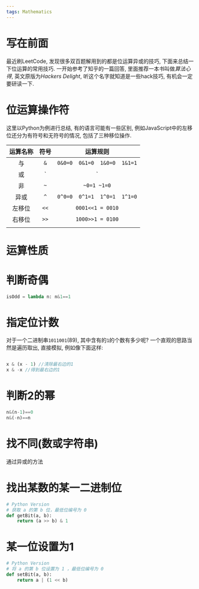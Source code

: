 ```yaml
---
tags: Mathematics
---
```




# 写在前面

最近刷LeetCode, 发现很多双百题解用到的都是位运算异或的技巧, 下面来总结一下位运算的常用技巧. 一开始参考了知乎的一篇回答, 里面推荐一本书叫做*算法心得*, 英文原版为*Hackers Delight*, 听这个名字就知道是一些hack技巧, 有机会一定要研读一下.

# 位运算操作符

这里以Python为例进行总结, 有的语言可能有一些区别, 例如JavaScript中的左移位还分为有符号和无符号的情况, 包括了三种移位操作. 

| 运算名称 | 符号 |           运算规则           |
| :------: | :--: | :--------------------------: |
|    与    | `&`  | `0&0=0  0&1=0  1&0=0  1&1=1` |
|    或    | `|`  | `0|0=0  0|1=1  1|0=1  1|1=1` |
|    非    | `~`  |         `~0=1 ~1=0`          |
|   异或   | `^`  | `0^0=0  0^1=1  1^0=1  1^1=0` |
|  左移位  | `<<` |       `0001<<1 = 0010`       |
|  右移位  | `>>` |       `1000>>1 = 0100`       |
|          |      |                              |









# 运算性质







# 判断奇偶

```python
isOdd = lambda n: n&1==1
```



# 指定位计数

对于一个二进制串`1011001`(89), 其中含有的`1`的个数有多少呢? 一个直观的思路当然是遍历取出, 直接模拟, 例如像下面这样:

```python
```

```js
x & (x - 1) //清除最右边的1
x & -x //得到最右边的1

```

# 判断2的幂

```python
n&(n-1)==0
n&(-n)==n
```



# 找不同(数或字符串)

通过异或的方法



# 找出某数的某一二进制位

```python
# Python Version
# 获取 a 的第 b 位，最低位编号为 0
def getBit(a, b):
    return (a >> b) & 1
```





# 某一位设置为1

```python
# Python Version
# 将 a 的第 b 位设置为 1 ，最低位编号为 0
def setBit(a, b):
    return a | (1 << b)
```


